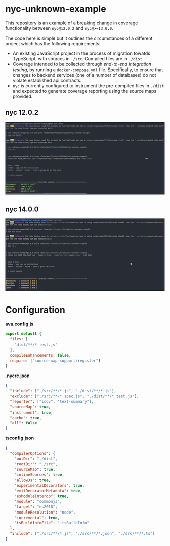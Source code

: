 nyc-unknown-example
===================
This repository is an example of a breaking change in coverage functionality between `nyc@12.0.2` and `nyc@>=13.0.0`.

The code here is simple but it outlines the circumstances of a different project which has the following requirements:
- An existing JavaScript project in the process of migration towatds TypeScript, with sources in `./src`.  Compiled files are in `./dist`
- Coverage intended to be collected through *end-to-end integration testing*, by running a `docker-compose.yml` file.  Specifically, to ensure that changes to backend services (one of a number of databases) do not violate established api contracts.
- `nyc` is currently configured to instrument the pre-compiled files in `./dist` and expected to generate coverage reporting using the source maps provided.

## nyc 12.0.2
![image1](./doc/nyc-12.0.2.png)

## nyc 14.0.0
![image2](./doc/nyc-14.0.0.png)


# Configuration
**ava.config.js**
```js
export default {
  files: [
    "dist/**/*.test.js"
  ],
  compileEnhancements: false,
  require: ["source-map-support/register"]
}
```

**.nycrc.json**
```json
{
  "include": ["./src/**/*.js", "./dist/**/*.js"],
  "exclude": ["./src/**/*.spec.js", "./dist/**/*.test.js"],
  "reporter": ["lcov", "text-summary"],
  "sourceMap": true,
  "instrument": true,
  "cache": true,
  "all": false
}
```

**tsconfig.json**
```json
{
  "compilerOptions": {
    "outDir": "./dist",
    "rootDir": "./src",
    "sourceMap": true,
    "inlineSources": true,
    "allowJs": true,
    "experimentalDecorators": true,
    "emitDecoratorMetadata": true,
    "esModuleInterop": true,
    "module": "commonjs",
    "target": "es2018",
    "moduleResolution": "node",
    "incremental": true,
    "tsBuildInfoFile": ".tsBuildInfo"
  },
  "include": ["./src/**/*.js", "./src/**/*.json", "./src/**/*.ts"]
}

```